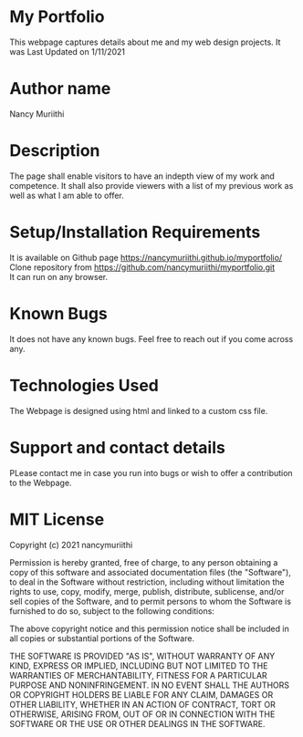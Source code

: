 # My Portfolio

This webpage captures details about me and my web design projects. It was Last Updated on 1/11/2021

# Author name
Nancy Muriithi

# Description
The page shall enable visitors to have an indepth view of my work and competence. It shall also provide viewers with a list of my previous work as well as what I am able to offer.

# Setup/Installation Requirements
It is available on Github page https://nancymuriithi.github.io/myportfolio/   </br>
Clone repository from https://github.com/nancymuriithi/myportfolio.git   </br>
It can run on any browser.

# Known Bugs
It does not have any known bugs. Feel free to reach out if you come across any.

# Technologies Used
The Webpage is designed using html and linked to a custom css file.

# Support and contact details
PLease contact me in case you run into bugs or wish to offer a contribution to the Webpage.

# MIT License

Copyright (c) 2021 nancymuriithi

Permission is hereby granted, free of charge, to any person obtaining a copy
of this software and associated documentation files (the "Software"), to deal
in the Software without restriction, including without limitation the rights
to use, copy, modify, merge, publish, distribute, sublicense, and/or sell
copies of the Software, and to permit persons to whom the Software is
furnished to do so, subject to the following conditions:

The above copyright notice and this permission notice shall be included in all
copies or substantial portions of the Software.

THE SOFTWARE IS PROVIDED "AS IS", WITHOUT WARRANTY OF ANY KIND, EXPRESS OR
IMPLIED, INCLUDING BUT NOT LIMITED TO THE WARRANTIES OF MERCHANTABILITY,
FITNESS FOR A PARTICULAR PURPOSE AND NONINFRINGEMENT. IN NO EVENT SHALL THE
AUTHORS OR COPYRIGHT HOLDERS BE LIABLE FOR ANY CLAIM, DAMAGES OR OTHER
LIABILITY, WHETHER IN AN ACTION OF CONTRACT, TORT OR OTHERWISE, ARISING FROM,
OUT OF OR IN CONNECTION WITH THE SOFTWARE OR THE USE OR OTHER DEALINGS IN THE
SOFTWARE.